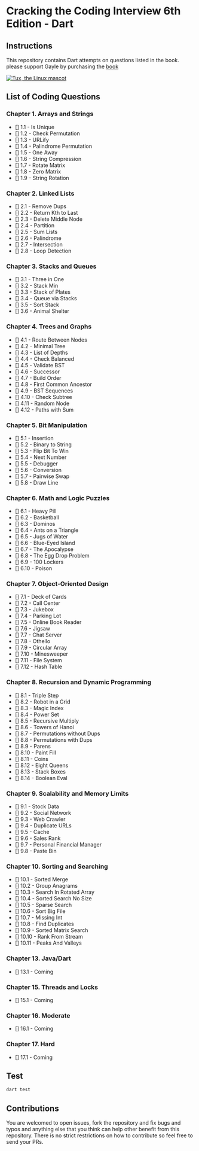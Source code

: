 # Cracking the Coding Interview 6th Edition - Dart

## Instructions

This repository contains Dart attempts on questions listed in the book.  please support Gayle by purchasing the [book](https://amzn.to/31vh6dk)

<a target="_blank" href="https://amzn.to/31vh6dk">![Tux, the Linux mascot](https://ws-na.amazon-adsystem.com/widgets/q?_encoding=UTF8&MarketPlace=US&ASIN=0984782850&ServiceVersion=20070822&ID=AsinImage&WS=1&Format=_SL250_&tag=mhadaily-20)</a>

## List of Coding Questions

### Chapter 1. Arrays and Strings

- [] 1.1 - Is Unique
- [] 1.2 - Check Permutation
- [] 1.3 - URLify
- [] 1.4 - Palindrome Permutation
- [] 1.5 - One Away
- [] 1.6 - String Compression
- [] 1.7 - Rotate Matrix
- [] 1.8 - Zero Matrix
- [] 1.9 - String Rotation

### Chapter 2. Linked Lists

- [] 2.1 - Remove Dups
- [] 2.2 - Return Kth to Last
- [] 2.3 - Delete Middle Node
- [] 2.4 - Partition
- [] 2.5 - Sum Lists
- [] 2.6 - Palindrome
- [] 2.7 - Intersection
- [] 2.8 - Loop Detection

### Chapter 3. Stacks and Queues

- [] 3.1 - Three in One
- [] 3.2 - Stack Min
- [] 3.3 - Stack of Plates
- [] 3.4 - Queue via Stacks
- [] 3.5 - Sort Stack
- [] 3.6 - Animal Shelter

### Chapter 4. Trees and Graphs

- [] 4.1 - Route Between Nodes
- [] 4.2 - Minimal Tree
- [] 4.3 - List of Depths
- [] 4.4 - Check Balanced
- [] 4.5 - Validate BST
- [] 4.6 - Successor
- [] 4.7 - Build Order
- [] 4.8 - First Common Ancestor
- [] 4.9 - BST Sequences
- [] 4.10 - Check Subtree
- [] 4.11 - Random Node
- [] 4.12 - Paths with Sum

### Chapter 5. Bit Manipulation

- [] 5.1 - Insertion
- [] 5.2 - Binary to String
- [] 5.3 - Flip Bit To Win
- [] 5.4 - Next Number
- [] 5.5 - Debugger
- [] 5.6 - Conversion
- [] 5.7 - Pairwise Swap
- [] 5.8 - Draw Line

### Chapter 6. Math and Logic Puzzles

- [] 6.1 - Heavy Pill
- [] 6.2 - Basketball
- [] 6.3 - Dominos
- [] 6.4 - Ants on a Triangle
- [] 6.5 - Jugs of Water
- [] 6.6 - Blue-Eyed Island
- [] 6.7 - The Apocalypse
- [] 6.8 - The Egg Drop Problem
- [] 6.9 - 100 Lockers
- [] 6.10 - Poison

### Chapter 7. Object-Oriented Design

- [] 7.1 - Deck of Cards
- [] 7.2 - Call Center
- [] 7.3 - Jukebox
- [] 7.4 - Parking Lot
- [] 7.5 - Online Book Reader
- [] 7.6 - Jigsaw
- [] 7.7 - Chat Server
- [] 7.8 - Othello
- [] 7.9 - Circular Array
- [] 7.10 - Minesweeper
- [] 7.11 - File System
- [] 7.12 - Hash Table

### Chapter 8. Recursion and Dynamic Programming

- [] 8.1 - Triple Step
- [] 8.2 - Robot in a Grid
- [] 8.3 - Magic Index
- [] 8.4 - Power Set
- [] 8.5 - Recursive Multiply
- [] 8.6 - Towers of Hanoi
- [] 8.7 - Permutations without Dups
- [] 8.8 - Permutations with Dups
- [] 8.9 - Parens
- [] 8.10 - Paint Fill
- [] 8.11 - Coins
- [] 8.12 - Eight Queens
- [] 8.13 - Stack Boxes
- [] 8.14 - Boolean Eval

### Chapter 9. Scalability and Memory Limits

- [] 9.1 - Stock Data
- [] 9.2 - Social Network
- [] 9.3 - Web Crawler
- [] 9.4 - Duplicate URLs
- [] 9.5 - Cache
- [] 9.6 - Sales Rank
- [] 9.7 - Personal Financial Manager
- [] 9.8 - Paste Bin

### Chapter 10. Sorting and Searching

- [] 10.1 - Sorted Merge
- [] 10.2 - Group Anagrams
- [] 10.3 - Search In Rotated Array
- [] 10.4 - Sorted Search No Size
- [] 10.5 - Sparse Search
- [] 10.6 - Sort Big File
- [] 10.7 - Missing Int
- [] 10.8 - Find Duplicates
- [] 10.9 - Sorted Matrix Search
- [] 10.10 - Rank From Stream
- [] 10.11 - Peaks And Valleys

### Chapter 13. Java/Dart

- [] 13.1 - Coming

### Chapter 15. Threads and Locks

- [] 15.1 - Coming

### Chapter 16. Moderate

- [] 16.1 - Coming

### Chapter 17. Hard

- [] 17.1 - Coming

## Test

```sh
dart test
```

## Contributions

You are welcomed to open issues, fork the repository and fix bugs and typos and anything else that you think can help other benefit from this repository.
There is no strict restrictions on how to contribute so feel free to send your PRs.
